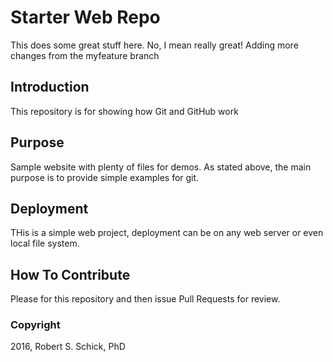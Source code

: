 # Starter Web Repo

This does some great stuff here. No, I mean really great! Adding more changes from the myfeature branch

## Introduction

This repository is for showing how Git and GitHub work

## Purpose

Sample website with plenty of files for demos. As stated above, the main purpose is to provide simple examples for git.

## Deployment

THis is a simple web project, deployment can be on any web server or even local file system.

## How To Contribute

Please for this repository and then issue Pull Requests for review.

### Copyright
2016, Robert S. Schick, PhD
